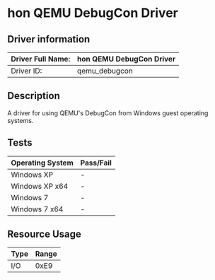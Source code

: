 # hon QEMU DebugCon Driver

## Driver information
| Driver Full Name: | hon QEMU DebugCon Driver |
|-------------------|--------------------------|
| Driver ID:        | qemu_debugcon            |

## Description
A driver for using QEMU's DebugCon from Windows guest operating systems.

## Tests
| Operating System | Pass/Fail |
|------------------|-----------|
| Windows XP       | -         |
| Windows XP x64   | -         |
| Windows 7        | -         |
| Windows 7 x64    | -         |

## Resource Usage
| Type | Range |
|------|-------|
| I/O  | 0xE9  |
